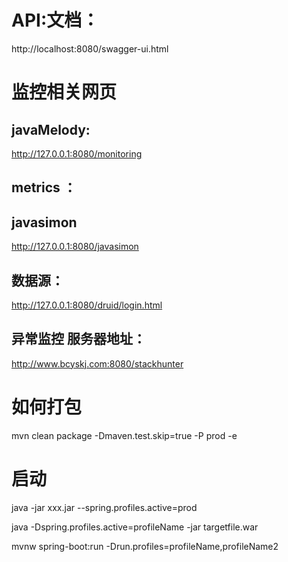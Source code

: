 # API:文档：
 http://localhost:8080/swagger-ui.html
# 监控相关网页
## javaMelody:
http://127.0.0.1:8080/monitoring
## metrics ：
## javasimon
http://127.0.0.1:8080/javasimon

## 数据源：
 http://127.0.0.1:8080/druid/login.html
 
## 异常监控 服务器地址：
 http://www.bcyskj.com:8080/stackhunter
 
 # 如何打包
 mvn clean package -Dmaven.test.skip=true -P prod -e
 
 # 启动
 java -jar xxx.jar --spring.profiles.active=prod
 
 java -Dspring.profiles.active=profileName -jar targetfile.war
 
  mvnw spring-boot:run -Drun.profiles=profileName,profileName2